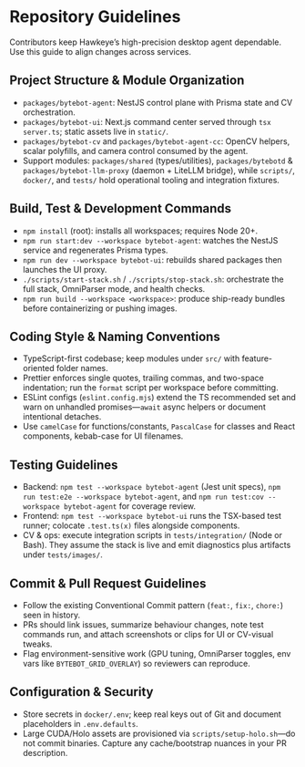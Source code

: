 # Repository Guidelines

Contributors keep Hawkeye’s high-precision desktop agent dependable. Use this guide to align changes across services.

## Project Structure & Module Organization
- `packages/bytebot-agent`: NestJS control plane with Prisma state and CV orchestration.
- `packages/bytebot-ui`: Next.js command center served through `tsx server.ts`; static assets live in `static/`.
- `packages/bytebot-cv` and `packages/bytebot-agent-cc`: OpenCV helpers, scalar polyfills, and camera control consumed by the agent.
- Support modules: `packages/shared` (types/utilities), `packages/bytebotd` & `packages/bytebot-llm-proxy` (daemon + LiteLLM bridge), while `scripts/`, `docker/`, and `tests/` hold operational tooling and integration fixtures.

## Build, Test & Development Commands
- `npm install` (root): installs all workspaces; requires Node 20+.
- `npm run start:dev --workspace bytebot-agent`: watches the NestJS service and regenerates Prisma types.
- `npm run dev --workspace bytebot-ui`: rebuilds shared packages then launches the UI proxy.
- `./scripts/start-stack.sh` / `./scripts/stop-stack.sh`: orchestrate the full stack, OmniParser mode, and health checks.
- `npm run build --workspace <workspace>`: produce ship-ready bundles before containerizing or pushing images.

## Coding Style & Naming Conventions
- TypeScript-first codebase; keep modules under `src/` with feature-oriented folder names.
- Prettier enforces single quotes, trailing commas, and two-space indentation; run the `format` script per workspace before committing.
- ESLint configs (`eslint.config.mjs`) extend the TS recommended set and warn on unhandled promises—`await` async helpers or document intentional detaches.
- Use `camelCase` for functions/constants, `PascalCase` for classes and React components, kebab-case for UI filenames.

## Testing Guidelines
- Backend: `npm test --workspace bytebot-agent` (Jest unit specs), `npm run test:e2e --workspace bytebot-agent`, and `npm run test:cov --workspace bytebot-agent` for coverage review.
- Frontend: `npm test --workspace bytebot-ui` runs the TSX-based test runner; colocate `.test.ts(x)` files alongside components.
- CV & ops: execute integration scripts in `tests/integration/` (Node or Bash). They assume the stack is live and emit diagnostics plus artifacts under `tests/images/`.

## Commit & Pull Request Guidelines
- Follow the existing Conventional Commit pattern (`feat:`, `fix:`, `chore:`) seen in history.
- PRs should link issues, summarize behaviour changes, note test commands run, and attach screenshots or clips for UI or CV-visual tweaks.
- Flag environment-sensitive work (GPU tuning, OmniParser toggles, env vars like `BYTEBOT_GRID_OVERLAY`) so reviewers can reproduce.

## Configuration & Security
- Store secrets in `docker/.env`; keep real keys out of Git and document placeholders in `.env.defaults`.
- Large CUDA/Holo assets are provisioned via `scripts/setup-holo.sh`—do not commit binaries. Capture any cache/bootstrap nuances in your PR description.
